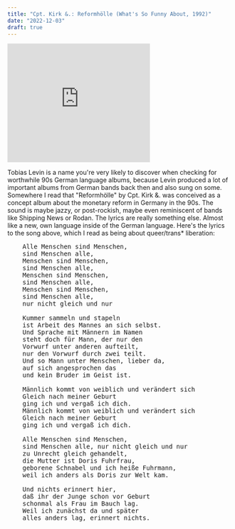```yaml
---
title: "Cpt. Kirk &.: Reformhölle (What's So Funny About, 1992)"
date: "2022-12-03"
draft: true
---
```


<iframe allowfullscreen="" class="YOUTUBE-iframe-video" data-thumbnail-src="https://i.ytimg.com/vi/fmDj9VDCl7Y/0.jpg" frameborder="0" height="266" src="https://www.youtube.com/embed/fmDj9VDCl7Y?feature=player_embedded" width="320"></iframe>

Tobias Levin is a name you're very likely to discover when checking for worthwhile 90s German language albums, because Levin produced a lot of important albums from German bands back then and also sung on some. Somewhere I read that "Reformhölle" by Cpt. Kirk &. was conceived as a concept album about the monetary reform in Germany in the 90s. The sound is maybe jazzy, or post-rockish, maybe even reminiscent of bands like Shipping News or Rodan. The lyrics are really something else. Almost like a new, own language inside of the German language. Here's the lyrics to the song above, which I read as being about queer/trans\* liberation:

<pre>
    Alle Menschen sind Menschen,
    sind Menschen alle,
    Menschen sind Menschen,
    sind Menschen alle,
    Menschen sind Menschen,
    sind Menschen alle,
    Menschen sind Menschen,
    sind Menschen alle,
    nur nicht gleich und nur

    Kummer sammeln und stapeln
    ist Arbeit des Mannes an sich selbst.
    Und Sprache mit Männern im Namen
    steht doch für Mann, der nur den
    Vorwurf unter anderen aufteilt,
    nur den Vorwurf durch zwei teilt.
    Und so Mann unter Menschen, lieber da,
    auf sich angesprochen das
    und kein Bruder im Geist ist.

    Männlich kommt von weiblich und verändert sich
    Gleich nach meiner Geburt
    ging ich und vergaß ich dich.
    Männlich kommt von weiblich und verändert sich
    Gleich nach meiner Geburt
    ging ich und vergaß ich dich.

    Alle Menschen sind Menschen,
    sind Menschen alle, nur nicht gleich und nur
    zu Unrecht gleich gehandelt,
    die Mutter ist Doris Fuhrfrau,
    geborene Schnabel und ich heiße Fuhrmann,
    weil ich anders als Doris zur Welt kam.

    Und nichts erinnert hier,
    daß ihr der Junge schon vor Geburt
    schonmal als Frau im Bauch lag.
    Weil ich zunächst da und später
    alles anders lag, erinnert nichts.
</pre>
